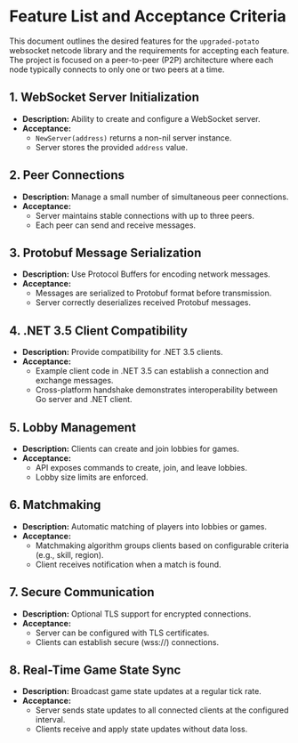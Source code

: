# Feature List and Acceptance Criteria

This document outlines the desired features for the `upgraded-potato` websocket netcode library and the requirements for accepting each feature. The project is focused on a peer-to-peer (P2P) architecture where each node typically connects to only one or two peers at a time.

## 1. WebSocket Server Initialization
- **Description:** Ability to create and configure a WebSocket server.
- **Acceptance:**
  - `NewServer(address)` returns a non-nil server instance.
  - Server stores the provided `address` value.

## 2. Peer Connections
- **Description:** Manage a small number of simultaneous peer connections.
- **Acceptance:**
  - Server maintains stable connections with up to three peers.
  - Each peer can send and receive messages.

## 3. Protobuf Message Serialization
- **Description:** Use Protocol Buffers for encoding network messages.
- **Acceptance:**
  - Messages are serialized to Protobuf format before transmission.
  - Server correctly deserializes received Protobuf messages.

## 4. .NET 3.5 Client Compatibility
- **Description:** Provide compatibility for .NET 3.5 clients.
- **Acceptance:**
  - Example client code in .NET 3.5 can establish a connection and exchange messages.
  - Cross-platform handshake demonstrates interoperability between Go server and .NET client.

## 5. Lobby Management
- **Description:** Clients can create and join lobbies for games.
- **Acceptance:**
  - API exposes commands to create, join, and leave lobbies.
  - Lobby size limits are enforced.

## 6. Matchmaking
- **Description:** Automatic matching of players into lobbies or games.
- **Acceptance:**
  - Matchmaking algorithm groups clients based on configurable criteria (e.g., skill, region).
  - Client receives notification when a match is found.

## 7. Secure Communication
- **Description:** Optional TLS support for encrypted connections.
- **Acceptance:**
  - Server can be configured with TLS certificates.
  - Clients can establish secure (wss://) connections.

## 8. Real-Time Game State Sync
- **Description:** Broadcast game state updates at a regular tick rate.
- **Acceptance:**
  - Server sends state updates to all connected clients at the configured interval.
  - Clients receive and apply state updates without data loss.

